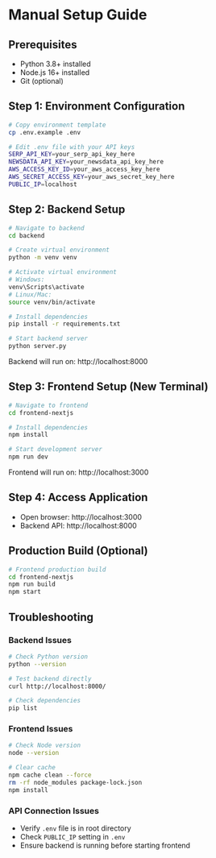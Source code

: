 # Manual Setup Guide

## Prerequisites
- Python 3.8+ installed
- Node.js 16+ installed
- Git (optional)

## Step 1: Environment Configuration
```bash
# Copy environment template
cp .env.example .env

# Edit .env file with your API keys
SERP_API_KEY=your_serp_api_key_here
NEWSDATA_API_KEY=your_newsdata_api_key_here
AWS_ACCESS_KEY_ID=your_aws_access_key_here
AWS_SECRET_ACCESS_KEY=your_aws_secret_key_here
PUBLIC_IP=localhost
```

## Step 2: Backend Setup
```bash
# Navigate to backend
cd backend

# Create virtual environment
python -m venv venv

# Activate virtual environment
# Windows:
venv\Scripts\activate
# Linux/Mac:
source venv/bin/activate

# Install dependencies
pip install -r requirements.txt

# Start backend server
python server.py
```

Backend will run on: http://localhost:8000

## Step 3: Frontend Setup (New Terminal)
```bash
# Navigate to frontend
cd frontend-nextjs

# Install dependencies
npm install

# Start development server
npm run dev
```

Frontend will run on: http://localhost:3000

## Step 4: Access Application
- Open browser: http://localhost:3000
- Backend API: http://localhost:8000

## Production Build (Optional)
```bash
# Frontend production build
cd frontend-nextjs
npm run build
npm start
```

## Troubleshooting

### Backend Issues
```bash
# Check Python version
python --version

# Test backend directly
curl http://localhost:8000/

# Check dependencies
pip list
```

### Frontend Issues
```bash
# Check Node version
node --version

# Clear cache
npm cache clean --force
rm -rf node_modules package-lock.json
npm install
```

### API Connection Issues
- Verify `.env` file is in root directory
- Check `PUBLIC_IP` setting in `.env`
- Ensure backend is running before starting frontend